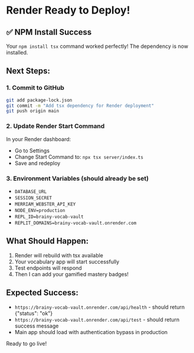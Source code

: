 # Render Ready to Deploy!

## ✅ NPM Install Success
Your `npm install tsx` command worked perfectly! The dependency is now installed.

## Next Steps:

### 1. Commit to GitHub
```bash
git add package-lock.json
git commit -m "Add tsx dependency for Render deployment"
git push origin main
```

### 2. Update Render Start Command
In your Render dashboard:
- Go to Settings
- Change Start Command to: `npx tsx server/index.ts`
- Save and redeploy

### 3. Environment Variables (should already be set)
- `DATABASE_URL`
- `SESSION_SECRET`
- `MERRIAM_WEBSTER_API_KEY`
- `NODE_ENV=production`
- `REPL_ID=brainy-vocab-vault`
- `REPLIT_DOMAINS=brainy-vocab-vault.onrender.com`

## What Should Happen:
1. Render will rebuild with tsx available
2. Your vocabulary app will start successfully
3. Test endpoints will respond
4. Then I can add your gamified mastery badges!

## Expected Success:
- `https://brainy-vocab-vault.onrender.com/api/health` - should return {"status": "ok"}
- `https://brainy-vocab-vault.onrender.com/api/test` - should return success message
- Main app should load with authentication bypass in production

Ready to go live!